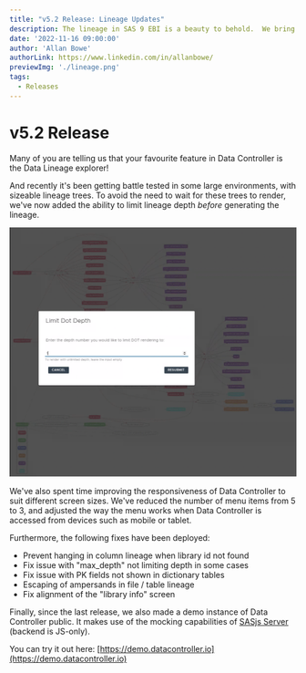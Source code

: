 ```yaml
---
title: "v5.2 Release: Lineage Updates"
description: The lineage in SAS 9 EBI is a beauty to behold.  We bring it to your browser, and it's now better than ever!
date: '2022-11-16 09:00:00'
author: 'Allan Bowe'
authorLink: https://www.linkedin.com/in/allanbowe/
previewImg: './lineage.png'
tags:
  - Releases
---
```


# v5.2 Release

Many of you are telling us that your favourite feature in Data Controller is the Data Lineage explorer!

And recently it's been getting battle tested in some large environments, with sizeable lineage trees. To avoid the need to wait for these trees to render, we've now added the ability to limit lineage depth _before_ generating the lineage.

![](collineage.png)

We've also spent time improving the responsiveness of Data Controller to suit different screen sizes. We've reduced the number of menu items from 5 to 3, and adjusted the way the menu works when Data Controller is accessed from devices such as mobile or tablet.

Furthermore, the following fixes have been deployed:

* Prevent hanging in column lineage when library id not found
* Fix issue with "max_depth" not limiting depth in some cases
* Fix issue with PK fields not shown in dictionary tables
* Escaping of ampersands in file / table lineage
* Fix alignment of the "library info" screen

Finally, since the last release, we also made a demo instance of Data Controller public.  It makes use of the mocking capabilities of [SASjs Server](https://server.sasjs.io) (backend is JS-only).

You can try it out here: [https://demo.datacontroller.io](https://demo.datacontroller.io)


